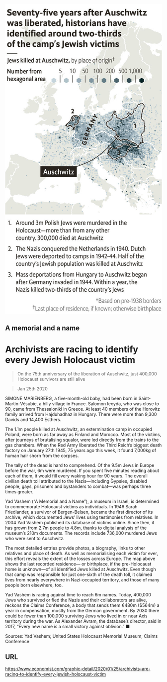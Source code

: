 ![](./images/20200125_GDP301.jpg)

## A memorial and a name

# Archivists are racing to identify every Jewish Holocaust victim

> On the 75th anniversary of the liberation of Auschwitz, just 400,000 Holocaust survivors are still alive

> Jan 25th 2020

SIMONE MARIENBERG, a five-month-old baby, had been born in Saint-Martin-Vésubie, a hilly village in France. Salomon Ieoyda, who was close to 90, came from Thessaloniki in Greece. At least 40 members of the Horovitz family arrived from Hajduhadhaz in Hungary. There were more than 9,300 Davids and 14,400 Esthers.

The 1.1m people killed at Auschwitz, an extermination camp in occupied Poland, were born as far away as Finland and Morocco. Most of the victims, after journeys of brutalising squalor, were led directly from the trains to the gas chambers. When the Red Army liberated the Third Reich’s biggest death factory on January 27th 1945, 75 years ago this week, it found 7,000kg of human hair shorn from the corpses.

The tally of the dead is hard to comprehend. Of the 9.5m Jews in Europe before the war, 6m were murdered. If you spent five minutes reading about each of them, it would fill every waking hour for 90 years. The overall civilian death toll attributed to the Nazis—including Gypsies, disabled people, gays, prisoners and bystanders to combat—was perhaps three times greater.

Yad Vashem (“A Memorial and a Name”), a museum in Israel, is determined to commemorate Holocaust victims as individuals. In 1946 Sarah Friedlander, a survivor of Bergen-Belsen, became the first director of its archive, which documented Jews’ lives using testimonies from relatives. In 2004 Yad Vashem published its database of victims online. Since then, it has grown from 2.7m people to 4.8m, thanks to digital analysis of the museum’s 210m documents. The records include 736,000 murdered Jews who were sent to Auschwitz.

The most detailed entries provide photos, a biography, links to other relatives and place of death. As well as memorialising each victim for ever, this effort reveals the extent of the losses across Europe. The map above shows the last recorded residence— or birthplace, if the pre-Holocaust home is unknown—of all identified Jews killed at Auschwitz. Even though that camp was responsible for just one-sixth of the death toll, it claimed lives from nearly everywhere in Nazi-occupied territory, and those of many people born elsewhere, too.

Yad Vashem is racing against time to reach 6m names. Today, 400,000 Jews who survived or fled the Nazis and their collaborators are alive, reckons the Claims Conference, a body that sends them €480m ($564m) a year in compensation, mostly from the German government. By 2030 there could be fewer than 100,000 surviving Jews who lived in or near Axis territory during the war. As Alexander Avram, the database’s director, said in 2017, “Every new name is a small victory against oblivion.” ■

Sources: Yad Vashem; United States Holocaust Memorial Museum; Claims Conference







## URL

https://www.economist.com/graphic-detail/2020/01/25/archivists-are-racing-to-identify-every-jewish-holocaust-victim
